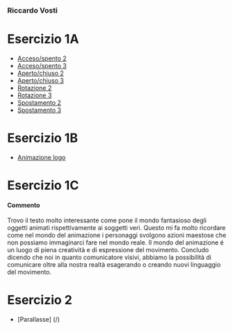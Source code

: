 ### Riccardo Vosti


# Esercizio 1A

- [Acceso/spento 2](https://riccardovosti.github.io/gim/Esercizio_1A/acceso_spento_2.html)
- [Acceso/spento 3](https://riccardovosti.github.io/gim/Esercizio_1A/acceso_spento_3.html)
- [Aperto/chiuso 2](https://riccardovosti.github.io/gim/Esercizio_1A/aperto_chiuso_2.html)
- [Aperto/chiuso 3](https://riccardovosti.github.io/gim/Esercizio_1A/aperto_chiuso_3.html)
- [Rotazione 2](https://riccardovosti.github.io/gim/Esercizio_1A/rotazione_2.html)
- [Rotazione 3](https://riccardovosti.github.io/gim/Esercizio_1A/rotazione_3.html)
- [Spostamento 2](https://riccardovosti.github.io/gim/Esercizio_1A/spostamento_2.html)
- [Spostamento 3](https://riccardovosti.github.io/gim/Esercizio_1A/spostamento_3.html)


# Esercizio 1B
- [Animazione logo](https://riccardovosti.github.io/gim/Esercizio_1B/index.html)


# Esercizio 1C

#### Commento

Trovo il testo molto interessante come pone il mondo fantasioso degli oggetti animati rispettivamente ai soggetti veri. Questo mi fa molto ricordare come nel mondo del animazione i personaggi svolgono azioni maestose che non possiamo immaginarci fare nel mondo reale. Il mondo del animazione é un luogo di piena creatività e di espressione del movimento. Concludo dicendo che noi in quanto comunicatore visivi, abbiamo la possibilità di comunicare oltre alla nostra realtà esagerando o creando nuovi linguaggio del movimento.


# Esercizio 2
- [Parallasse] (/)







